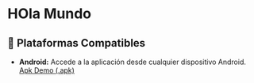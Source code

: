# HOla Mundo
## 📱 Plataformas Compatibles

- **Android:** Accede a la aplicación desde cualquier dispositivo Android.  
[Apk Demo (.apk)](https://github.com/felipesanchez-dev/app-noticias/blob/main/apk/NoticiasGG.apk?raw=true)
